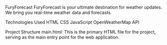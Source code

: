 FuryForecast
FuryForecast is your ultimate destination for weather updates. We bring you real-time weather data and forecasts. 


Technologies Used
HTML
CSS
JavaScript
OpenWeatherMap API


Project Structure
main.html: This is the primary HTML file for the project, serving as the main entry point for the web application.
